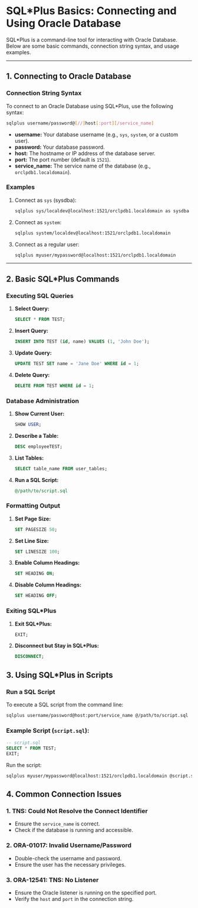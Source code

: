 
# SQL*Plus Basics: Connecting and Using Oracle Database

SQL*Plus is a command-line tool for interacting with Oracle Database. Below are some basic commands, connection string syntax, and usage examples.

---

## **1. Connecting to Oracle Database**

### **Connection String Syntax**
To connect to an Oracle Database using SQL*Plus, use the following syntax:

```bash
sqlplus username/password@[//]host[:port][/service_name]
```

- **username:** Your database username (e.g., `sys`, `system`, or a custom user).
- **password:** Your database password.
- **host:** The hostname or IP address of the database server.
- **port:** The port number (default is `1521`).
- **service_name:** The service name of the database (e.g., `orclpdb1.localdomain`).

### **Examples**
1. Connect as `sys` (sysdba):
   ```bash
   sqlplus sys/localdev@localhost:1521/orclpdb1.localdomain as sysdba
   ```

2. Connect as `system`:
   ```bash
   sqlplus system/localdev@localhost:1521/orclpdb1.localdomain
   ```

3. Connect as a regular user:
   ```bash
   sqlplus myuser/mypassword@localhost:1521/orclpdb1.localdomain
   ```

---

## **2. Basic SQL*Plus Commands**

### **Executing SQL Queries**
1. **Select Query:**
   ```sql
   SELECT * FROM TEST;
   ```

2. **Insert Query:**
   ```sql
   INSERT INTO TEST (id, name) VALUES (1, 'John Doe');
   ```

3. **Update Query:**
   ```sql
   UPDATE TEST SET name = 'Jane Doe' WHERE id = 1;
   ```

4. **Delete Query:**
   ```sql
   DELETE FROM TEST WHERE id = 1;
   ```

### **Database Administration**
1. **Show Current User:**
   ```sql
   SHOW USER;
   ```

2. **Describe a Table:**
   ```sql
   DESC employeeTEST;
   ```

3. **List Tables:**
   ```sql
   SELECT table_name FROM user_tables;
   ```

4. **Run a SQL Script:**
   ```sql
   @/path/to/script.sql
   ```

### **Formatting Output**
1. **Set Page Size:**
   ```sql
   SET PAGESIZE 50;
   ```

2. **Set Line Size:**
   ```sql
   SET LINESIZE 100;
   ```

3. **Enable Column Headings:**
   ```sql
   SET HEADING ON;
   ```

4. **Disable Column Headings:**
   ```sql
   SET HEADING OFF;
   ```

### **Exiting SQL*Plus**
1. **Exit SQL*Plus:**
   ```sql
   EXIT;
   ```

2. **Disconnect but Stay in SQL*Plus:**
   ```sql
   DISCONNECT;
   ```


## **3. Using SQL*Plus in Scripts**

### **Run a SQL Script**
To execute a SQL script from the command line:
```bash
sqlplus username/password@host:port/service_name @/path/to/script.sql
```

### **Example Script (`script.sql`):**
```sql
-- script.sql
SELECT * FROM TEST;
EXIT;
```

Run the script:
```bash
sqlplus myuser/mypassword@localhost:1521/orclpdb1.localdomain @script.sql
```


## **4. Common Connection Issues**

### **1. TNS: Could Not Resolve the Connect Identifier**
- Ensure the `service_name` is correct.
- Check if the database is running and accessible.

### **2. ORA-01017: Invalid Username/Password**
- Double-check the username and password.
- Ensure the user has the necessary privileges.

### **3. ORA-12541: TNS: No Listener**
- Ensure the Oracle listener is running on the specified port.
- Verify the `host` and `port` in the connection string.



